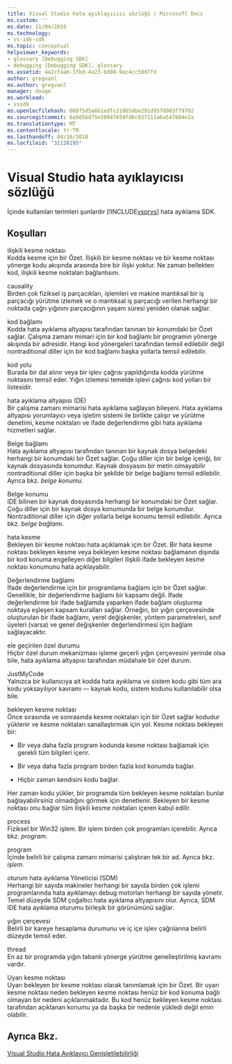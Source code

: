 ```yaml
---
title: Visual Studio hata ayıklayıcısı sözlüğü | Microsoft Docs
ms.custom: ''
ms.date: 11/04/2016
ms.technology:
- vs-ide-sdk
ms.topic: conceptual
helpviewer_keywords:
- glossary [Debugging SDK]
- debugging [Debugging SDK], glossary
ms.assetid: 4a2cfaab-1fbd-4a23-bd00-9ac4cc50d7fd
author: gregvanl
ms.author: gregvanl
manager: douge
ms.workload:
- vssdk
ms.openlocfilehash: 088f5d5a6b1edfc218b5dbe291d957d903f79702
ms.sourcegitcommit: 6a9d5bd75e50947659fd6c837111a6a547884e2a
ms.translationtype: MT
ms.contentlocale: tr-TR
ms.lasthandoff: 04/16/2018
ms.locfileid: "31128195"
---
```

# <a name="visual-studio-debugger-glossary"></a>Visual Studio hata ayıklayıcısı sözlüğü
İçinde kullanılan terimleri şunlardır [!INCLUDE[vsprvs](../../../code-quality/includes/vsprvs_md.md)] hata ayıklama SDK.  
  
## <a name="terms"></a>Koşulları  
 ilişkili kesme noktası  
 Kodda kesme için bir Özet. İlişkili bir kesme noktası ve bir kesme noktası yönerge kodu akışında arasında bire bir ilişki yoktur. Ne zaman bellekten kod, ilişkili kesme noktaları bağlantısını.  
  
 causality  
 Birden çok fiziksel iş parçacıkları, işlemleri ve makine mantıksal bir iş parçacığı yürütme izlemek ve o mantıksal iş parçacığı verilen herhangi bir noktada çağrı yığınını parçacığının yaşam süresi yeniden olanak sağlar.  
  
 kod bağlamı  
 Kodda hata ayıklama altyapısı tarafından tanınan bir konumdaki bir Özet sağlar. Çalışma zamanı mimari için bir kod bağlamı bir programın yönerge akışında bir adresidir. Hangi kod yönergeleri tarafından temsil edilebilir değil nontraditional diller için bir kod bağlamı başka yollarla temsil edilebilir.  
  
 kod yolu  
 Burada bir dal alınır veya bir işlev çağrısı yapıldığında kodda yürütme noktasını temsil eder. Yığın izlemesi temelde işlevi çağrısı kod yolları bir listesidir.  
  
 hata ayıklama altyapısı (DE)  
 Bir çalışma zamanı mimarisi hata ayıklama sağlayan bileşeni. Hata ayıklama altyapısı yorumlayıcı veya işletim sistemi ile birlikte çalışır ve yürütme denetimi, kesme noktaları ve ifade değerlendirme gibi hata ayıklama hizmetleri sağlar.  
  
 Belge bağlamı  
 Hata ayıklama altyapısı tarafından tanınan bir kaynak dosya belgedeki herhangi bir konumdaki bir Özet sağlar. Çoğu diller için bir belge içeriği, bir kaynak dosyasında konumdur. Kaynak dosyasını bir metin olmayabilir nontraditional diller için başka bir şekilde bir belge bağlamı temsil edilebilir. Ayrıca bkz. *belge konumu*.  
  
 Belge konumu  
 IDE bilinen bir kaynak dosyasında herhangi bir konumdaki bir Özet sağlar. Çoğu diller için bir kaynak dosya konumunda bir belge konumdur. Nontraditional diller için diğer yollarla belge konumu temsil edilebilir. Ayrıca bkz. *belge bağlamı*.  
  
 hata kesme  
 Bekleyen bir kesme noktası hata açıklamak için bir Özet. Bir hata kesme noktası bekleyen kesme veya bekleyen kesme noktası bağlamanın dışında bir kod konuma engelleyen diğer bilgileri ilişkili ifade bekleyen kesme noktası konumunu hata açıklayabilir.  
  
 Değerlendirme bağlamı  
 İfade değerlendirme için bir programlama bağlamı için bir Özet sağlar. Genellikle, bir değerlendirme bağlamı bir kapsamı değil. İfade değerlendirme bir ifade bağlamda yaparken ifade bağlam oluşturma noktaya eşleşen kapsam kuralları sağlar. Örneğin, bir yığın çerçevesinde oluşturulan bir ifade bağlamı, yerel değişkenler, yöntem parametreleri, sınıf üyeleri (varsa) ve genel değişkenler değerlendirmesi için bağlam sağlayacaktır.  
  
 ele geçirilen özel durumu  
 Hiçbir özel durum mekanizması işleme geçerli yığın çerçevesini yerinde olsa bile, hata ayıklama altyapısı tarafından müdahale bir özel durum.  
  
 JustMyCode  
 Yalnızca bir kullanıcıya ait kodda hata ayıklama ve sistem kodu gibi tüm ara kodu yoksayılıyor kavramı — kaynak kodu, sistem kodunu kullanılabilir olsa bile.  
  
 bekleyen kesme noktası  
 Önce sırasında ve sonrasında kesme noktaları için bir Özet sağlar kodudur yüklenir ve kesme noktaları sanallaştırmak için yol. Kesme noktası bekleyen bir:  
  
-   Bir veya daha fazla program kodunda kesme noktası bağlamak için gerekli tüm bilgileri içerir.  
  
-   Bir veya daha fazla program birden fazla kod konumda bağlar.  
  
-   Hiçbir zaman kendisini kodu bağlar.  
  
 Her zaman kodu yükler, bir programda tüm bekleyen kesme noktaları bunlar bağlayabilirsiniz olmadığını görmek için denetlenir. Bekleyen bir kesme noktası onu bağlar tüm ilişkili kesme noktaları içeren kabul edilir.  
  
 process  
 Fiziksel bir Win32 işlem. Bir işlem birden çok programları içerebilir. Ayrıca bkz. *program*.  
  
 program  
 İçinde belirli bir çalışma zamanı mimarisi çalıştıran tek bir ad. Ayrıca bkz. *işlem*.  
  
 oturum hata ayıklama Yöneticisi (SDM)  
 Herhangi bir sayıda makineler herhangi bir sayıda birden çok işlemi programlarında hata ayıklamayı debug motorları herhangi bir sayıda yönetir. Temel düzeyde SDM çoğaltıcı hata ayıklama altyapısını olur. Ayrıca, SDM IDE hata ayıklama oturumu birleşik bir görünümünü sağlar.  
  
 yığın çerçevesi  
 Belirli bir kareye hesaplama durumunu ve iç içe işlev çağrılarına belirli düzeyde temsil eder.  
  
 thread  
 En az bir programda yığın tabanlı yönerge yürütme genelleştirilmiş kavramı vardır.  
  
 Uyarı kesme noktası  
 Uyarı bekleyen bir kesme noktası olarak tanımlamak için bir Özet. Bir uyarı kesme noktası neden bekleyen kesme noktası henüz bir kod konuma bağlı olmayan bir nedeni açıklanmaktadır. Bu kod henüz bekleyen kesme noktası tarafından açıklanan konumu ya da başka bir nedenle yükledi değil emin olabilir.  
  
## <a name="see-also"></a>Ayrıca Bkz.  
 [Visual Studio Hata Ayıklayıcı Genişletilebilirliği](../../../extensibility/debugger/visual-studio-debugger-extensibility.md)